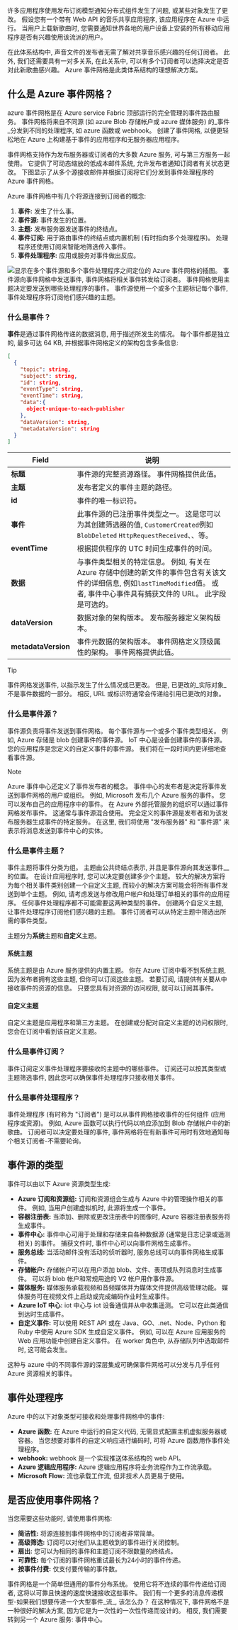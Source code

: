 许多应用程序使用发布订阅模型通知分布式组件发生了问题, 或某些对象发生了更改。 假设您有一个带有 Web API 的音乐共享应用程序, 该应用程序在 Azure 中运行。 当用户上载新歌曲时, 您需要通知世界各地的用户设备上安装的所有移动应用程序是否有兴趣使用该流派的用户。

在此体系结构中, 声音文件的发布者无需了解对共享音乐感兴趣的任何订阅者。 此外, 我们还需要具有一对多关系, 在此关系中, 可以有多个订阅者可以选择决定是否对此新歌曲感兴趣。 Azure 事件网格是此类体系结构的理想解决方案。

## <a name="what-is-azure-event-grid"></a>什么是 Azure 事件网格？
azure 事件网格是在 Azure service Fabric 顶部运行的完全管理的事件路由服务。 事件网格将来自不同源 (如 azure Blob 存储帐户或 azure 媒体服务) 的_事件_分发到不同的处理程序, 如 azure 函数或 webhook。 创建了事件网格, 以便更轻松地在 Azure 上构建基于事件的应用程序和无服务器应用程序。

事件网格支持作为发布服务器或订阅者的大多数 Azure 服务, 可与第三方服务一起使用。 它提供了可动态缩放的低成本邮件系统, 允许发布者通知订阅者有关状态更改。 下图显示了从多个源接收邮件并根据订阅将它们分发到事件处理程序的 Azure 事件网格。

Azure 事件网格中有几个将源连接到订阅者的概念:

1. **事件:** 发生了什么事。
1. **事件源:** 事件发生的位置。
1. **主题:** 发布服务器发送事件的终结点。
1. **事件订阅:** 用于路由事件的终结点或内置机制 (有时指向多个处理程序)。 处理程序还使用订阅来智能地筛选传入事件。
1. **事件处理程序:** 应用或服务对事件做出反应。

![显示在多个事件源和多个事件处理程序之间定位的 Azure 事件网格的插图。 事件源向事件网格中发送事件, 事件网格将相关事件转发给订阅者。 事件网格使用主题决定要发送到哪些处理程序的事件。 事件源使用一个或多个主题标记每个事件, 事件处理程序将订阅他们感兴趣的主题。](../media/4-event-grid.png)

### <a name="what-is-an-event"></a>什么是事件？
**事件**是通过事件网格传递的数据消息, 用于描述所发生的情况。 每个事件都是独立的, 最多可达 64 KB, 并根据事件网格定义的架构包含多条信息:

```json
[
  {
    "topic": string,
    "subject": string,
    "id": string,
    "eventType": string,
    "eventTime": string,
    "data":{
      object-unique-to-each-publisher
    },
    "dataVersion": string,
    "metadataVersion": string
  }
]
```

| Field | 说明 |
|-------|-------------|
| **标题** | 事件源的完整资源路径。 事件网格提供此值。 |
| **主题** | 发布者定义的事件主题的路径。 |
| **id** | 事件的唯一标识符。 |
| **事件** | 此事件源的已注册事件类型之一。 这是您可以为其创建筛选器的值, `CustomerCreated`例如`BlobDeleted` `HttpRequestReceived`、、等。 |
| **eventTime** | 根据提供程序的 UTC 时间生成事件的时间。 |
| **数据** | 与事件类型相关的特定信息。 例如, 有关在 Azure 存储中创建的新文件的事件包含有关该文件的详细信息, 例如`lastTimeModified`值。 或者, 事件中心事件具有捕获文件的 URL。 此字段是可选的。 |
| **dataVersion** | 数据对象的架构版本。 发布服务器定义架构版本。 |
| **metadataVersion** | 事件元数据的架构版本。 事件网格定义顶级属性的架构。 事件网格提供此值。 |

> [!TIP]
> 事件网格发送事件, 以指示发生了什么情况或已更改。 但是, 已更改的_实际对象_不是事件数据的一部分。 相反, URL 或标识符通常会传递给引用已更改的对象。

### <a name="what-is-an-event-source"></a>什么是事件源？
事件源负责将事件发送到事件网格。 每个事件源与一个或多个事件类型相关。 例如, Azure 存储是 blob 创建事件的事件源。 IoT 中心是设备创建事件的事件源。 您的应用程序是您定义的自定义事件的事件源。 我们将在一段时间内更详细地查看事件源。

> [!NOTE]
> Azure 事件中心还定义了事件发布者的概念。 事件中心的发布者是决定将事件发送到事件网格的用户或组织。 例如, Microsoft 发布几个 Azure 服务的事件。 您可以发布自己的应用程序中的事件。 在 Azure 外部托管服务的组织可以通过事件网格发布事件。 这通常与事件源混合使用。 完全定义的事件源是发布者和为该发布服务器生成事件的特定服务。 在这里, 我们将使用 "发布服务器" 和 "事件源" 来表示将消息发送到事件中心的实体。

### <a name="what-is-an-event-topic"></a>什么是事件主题？
事件主题将事件分类为组。 主题由公共终结点表示, 并且是事件源向其发送事件__ 的位置。 在设计应用程序时, 您可以决定要创建多少个主题。 较大的解决方案将为每个相关事件类别创建一个自定义主题, 而较小的解决方案可能会将所有事件发送到单个主题。 例如, 请考虑发送与修改用户帐户和处理订单相关的事件的应用程序。 任何事件处理程序都不可能需要这两种类型的事件。 创建两个自定义主题, 让事件处理程序订阅他们感兴趣的主题。 事件订阅者可以从特定主题中筛选出所需的事件类型。

主题分为**系统**主题和**自定义**主题。

#### <a name="system-topics"></a>系统主题
系统主题是由 Azure 服务提供的内置主题。 你在 Azure 订阅中看不到系统主题, 因为发布者拥有这些主题, 但你可以订阅这些主题。 若要订阅, 请提供有关要从中接收事件的资源的信息。 只要您具有对资源的访问权限, 就可以订阅其事件。

#### <a name="custom-topics"></a>自定义主题
自定义主题是应用程序和第三方主题。 在创建或分配对自定义主题的访问权限时, 您会在订阅中看到该自定义主题。

### <a name="what-is-an-event-subscription"></a>什么是事件订阅？
事件订阅定义事件处理程序要接收的主题中的哪些事件。 订阅还可以按其类型或主题筛选事件, 因此您可以确保事件处理程序只接收相关事件。

### <a name="what-is-an-event-handler"></a>什么是事件处理程序？
事件处理程序 (有时称为 "订阅者") 是可以从事件网格接收事件的任何组件 (应用程序或资源)。 例如, Azure 函数可以执行代码以响应添加到 Blob 存储帐户中的新歌曲。 订阅者可以决定要处理的事件, 事件网格将在有新事件可用时有效地通知每个相关订阅者-不需要轮询。

## <a name="types-of-event-sources"></a>事件源的类型
事件可以由以下 Azure 资源类型生成:

- **Azure 订阅和资源组:** 订阅和资源组会生成与 Azure 中的管理操作相关的事件。 例如, 当用户创建虚拟机时, 此源将生成一个事件。
- **容器注册表:** 当添加、删除或更改注册表中的图像时, Azure 容器注册表服务将生成事件。
- **事件中心:** 事件中心可用于处理和存储来自各种数据源 (通常是日志记录或遥测相关) 的事件。 捕获文件时, 事件中心可以向事件网格生成事件。
- **服务总线:** 当活动邮件没有活动的侦听器时, 服务总线可以向事件网格生成事件。
- **存储帐户:** 存储帐户可以在用户添加 blob、文件、表项或队列消息时生成事件。 可以将 blob 帐户和常规用途的 V2 帐户用作事件源。
- **媒体服务:** 媒体服务承载视频和音频媒体并为媒体文件提供高级管理功能。 媒体服务可在视频文件上启动或完成编码作业时生成事件。
- **Azure IoT 中心:** iot 中心与 iot 设备通信并从中收集遥测。 它可以在此类通信到达时生成事件。
- **自定义事件:** 可以使用 REST API 或在 Java、GO、.net、Node、Python 和 Ruby 中使用 Azure SDK 生成自定义事件。 例如, 可以在 Azure 应用服务的 Web 应用功能中创建自定义事件。 在 worker 角色中, 从存储队列中选取邮件时, 这可能会发生。

这种与 azure 中的不同事件源的深层集成可确保事件网格可以分发与几乎任何 Azure 资源相关的事件。

## <a name="event-handlers"></a>事件处理程序
Azure 中的以下对象类型可接收和处理事件网格中的事件:

- **Azure 函数:** 在 Azure 中运行的自定义代码, 无需显式配置主机虚拟服务器或容器。 当您想要对事件的自定义响应进行编码时, 可将 Azure 函数用作事件处理程序。
- **webhook:** webhook 是一个实现推送体系结构的 web API。
- **Azure 逻辑应用程序:** Azure 逻辑应用程序将业务流程作为工作流承载。
- **Microsoft Flow:** 流也承载工作流, 但非技术人员更易于使用。

## <a name="should-you-use-event-grid"></a>是否应使用事件网格？
当您需要这些功能时, 请使用事件网格:

- **简洁性:** 将源连接到事件网格中的订阅者非常简单。
- **高级筛选:** 订阅可以对他们从主题收到的事件进行关闭控制。
- **扇出:** 您可以为相同的事件和主题订阅不限数量的终结点。
- **可靠性:** 每个订阅的事件网格重试最长为24小时的事件传递。
- **按事件付费:** 仅支付要传输的事件数。

事件网格是一个简单但通用的事件分布系统。 使用它将不连续的事件传递给订阅者, 这将以可靠且快速的速度快速接收这些事件。 我们有一个更多的消息传递模型-如果我们想要传递一个大型事件_流_, 该怎么办？ 在这种情况下, 事件网格不是一种很好的解决方案, 因为它是为一次性的一次性传递而设计的。 相反, 我们需要转到另一个 Azure 服务: 事件中心。

